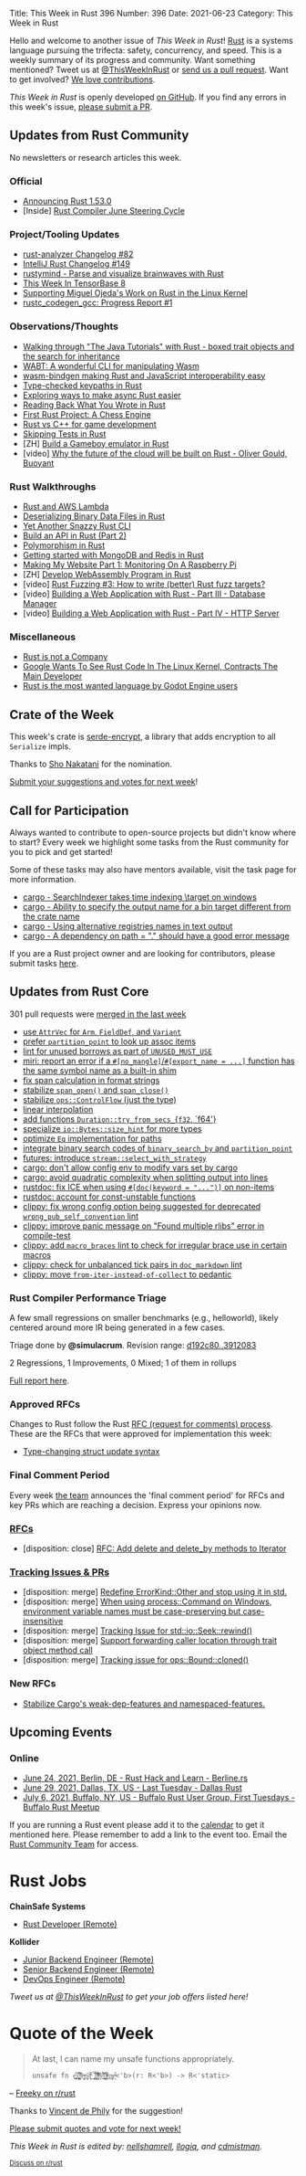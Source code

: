Title: This Week in Rust 396
Number: 396
Date: 2021-06-23
Category: This Week in Rust

Hello and welcome to another issue of *This Week in Rust*!
[Rust](http://rust-lang.org) is a systems language pursuing the trifecta: safety, concurrency, and speed.
This is a weekly summary of its progress and community.
Want something mentioned? Tweet us at [@ThisWeekInRust](https://twitter.com/ThisWeekInRust) or [send us a pull request](https://github.com/rust-lang/this-week-in-rust).
Want to get involved? [We love contributions](https://github.com/rust-lang/rust/blob/master/CONTRIBUTING.md).

*This Week in Rust* is openly developed [on GitHub](https://github.com/rust-lang/this-week-in-rust).
If you find any errors in this week's issue, [please submit a PR](https://github.com/rust-lang/this-week-in-rust/pulls).

## Updates from Rust Community

No newsletters or research articles this week.

### Official
* [Announcing Rust 1.53.0](https://blog.rust-lang.org/2021/06/17/Rust-1.53.0.html)
* [Inside] [Rust Compiler June Steering Cycle](https://blog.rust-lang.org/inside-rust/2021/06/23/compiler-team-june-steering-cycle.html)

### Project/Tooling Updates
* [rust-analyzer Changelog #82](https://rust-analyzer.github.io/thisweek/2021/06/21/changelog-82.html)
* [IntelliJ Rust Changelog #149](https://intellij-rust.github.io/2021/06/21/changelog-149.html)
* [rustymind - Parse and visualize brainwaves with Rust](https://github.com/junjunjd/rustymind)
* [This Week In TensorBase 8](https://tensorbase.io/thisweek/2021-06-23-tw_8/)
* [Supporting Miguel Ojeda's Work on Rust in the Linux Kernel](https://www.memorysafety.org/blog/supporting-miguel-ojeda-rust-in-linux/)
* [rustc_codegen_gcc: Progress Report #1](https://blog.antoyo.xyz/rustc_codegen_gcc-progress-report-1)

### Observations/Thoughts
* [Walking through "The Java Tutorials" with Rust - boxed trait objects and the search for inheritance](https://rust-java-tutorials.netlify.app/blog/5-trait-objects-2/)
* [WABT: A wonderful CLI for manipulating Wasm](https://blog.knoldus.com/wabt-a-wonderful-cli-for-manipulating-wasm/)
* [wasm-bindgen making Rust and JavaScript interoperability easy](https://blog.knoldus.com/wasm-bindgen-making-rust-and-javascript-interoperability-easy/)
* [Type-checked keypaths in Rust](https://www.cmyr.net/blog/keypaths.html)
* [Exploring ways to make async Rust easier](https://carllerche.com/2021/06/17/six-ways-to-make-async-rust-easier/)
* [Reading Back What You Wrote in Rust](https://www.morsecodist.io/blog/rust-writer-ownership)
* [First Rust Project: A Chess Engine](https://www.reddit.com/r/rust/comments/o3k6yu/first_rust_project_a_chess_engine/)
* [Rust vs C++ for game development](https://blog.logrocket.com/rust-vs-c-for-game-development/)
* [Skipping Tests in Rust](https://plume.benboeckel.net/~/JustAnotherBlog/skipping-tests-in-rust)
* [ZH] [Build a Gameboy emulator in Rust](https://yodalee.me/2020/12/2020_rust_gameboy/)
* [video] [Why the future of the cloud will be built on Rust - Oliver Gould, Buoyant](https://youtu.be/BWL4889RKhU)

### Rust Walkthroughs
* [Rust and AWS Lambda](https://mitchgollub.com/rust-and-aws-lambda/)
* [Deserializing Binary Data Files in Rust](https://adventures.michaelfbryan.com/posts/deserializing-binary-data-files/)
* [Yet Another Snazzy Rust CLI](https://dev.to/jeikabu/yet-another-snazzy-rust-cli-k4i)
* [Build an API in Rust (Part 2)](https://dev.to/naruhodo/build-an-api-in-rust-part-2-f11)
* [Polymorphism in Rust](https://oswalt.dev/2021/06/polymorphism-in-rust/)
* [Getting started with MongoDB and Redis in Rust](https://romankudryashov.com/blog/2021/06/mongodb-redis-rust/)
* [Making My Website Part 1: Monitoring On A Raspberry Pi](https://www.rotoclone.zone/blog/posts/raspberry-pi-monitoring)
* [ZH] [Develop WebAssembly Program in Rust](https://yodalee.me/2021/05/1helloworld/)
* [video] [Rust Fuzzing #3: How to write (better) Rust fuzz targets?](https://youtu.be/MiDFvrqjM2E)
* [video] [Building a Web Application with Rust - Part III - Database Manager](https://youtu.be/u-bjMHQ22TI)
* [video] [Building a Web Application with Rust - Part IV - HTTP Server](https://youtu.be/rJB0PLwipRI)

### Miscellaneous
* [Rust is not a Company](https://blog.m-ou.se/rust-is-not-a-company/)
* [Google Wants To See Rust Code In The Linux Kernel, Contracts The Main Developer](https://www.phoronix.com/scan.php?page=news_item&px=Google-Wants-Rust-In-Kernel)
* [Rust is the most wanted language by Godot Engine users](https://www.reddit.com/r/rust/comments/o5p267/rust_is_the_most_wanted_language_by_godot_engine/)

## Crate of the Week

This week's crate is [serde-encrypt](https://github.com/laysakura/serde-encrypt), a library that adds encryption to all `Serialize` impls.

Thanks to [Sho Nakatani](https://users.rust-lang.org/t/crate-of-the-week/2704/926) for the nomination.

[Submit your suggestions and votes for next week][submit_crate]!

[submit_crate]: https://users.rust-lang.org/t/crate-of-the-week/2704

## Call for Participation

Always wanted to contribute to open-source projects but didn't know where to start?
Every week we highlight some tasks from the Rust community for you to pick and get started!

Some of these tasks may also have mentors available, visit the task page for more information.

* [cargo - SearchIndexer takes time indexing \target on windows](https://github.com/rust-lang/cargo/issues/8694)
* [cargo - Ability to specify the output name for a bin target different from the crate name](https://github.com/rust-lang/cargo/issues/1706)
* [cargo - Using alternative registries names in text output](https://github.com/rust-lang/cargo/issues/6691)
* [cargo - A dependency on path = "." should have a good error message](https://github.com/rust-lang/cargo/issues/9518)

If you are a Rust project owner and are looking for contributors, please submit tasks [here][guidelines].

[guidelines]: https://users.rust-lang.org/t/twir-call-for-participation/4821

## Updates from Rust Core

301 pull requests were [merged in the last week][merged]

[merged]: https://github.com/search?q=is%3Apr+org%3Arust-lang+is%3Amerged+merged%3A2021-06-07..2021-06-14

* [use `AttrVec` for `Arm`, `FieldDef`, and `Variant`](https://github.com/rust-lang/rust/pull/86385)
* [prefer `partition_point` to look up assoc items](https://github.com/rust-lang/rust/pull/86392)
* [lint for unused borrows as part of `UNUSED_MUST_USE`](https://github.com/rust-lang/rust/pull/86426)
* [miri: report an error if a `#[no_mangle]`/`#[export_name = ...]` function has the same symbol name as a built-in shim](https://github.com/rust-lang/miri/pull/1832)
* [fix span calculation in format strings](https://github.com/rust-lang/rust/pull/86104)
* [stabilize `span_open()` and `span_close()`](https://github.com/rust-lang/rust/pull/86136)
* [stabilize `ops::ControlFlow` (just the type)](https://github.com/rust-lang/rust/pull/85608)
* [linear interpolation](https://github.com/rust-lang/rust/pull/85925)
* [add functions `Duration::try_from_secs_`{`f32`, `f64'}](https://github.com/rust-lang/rust/pull/82179)
* [specialize `io::Bytes::size_hint` for more types](https://github.com/rust-lang/rust/pull/86202)
* [optimize `Eq` implementation for paths](https://github.com/rust-lang/rust/pull/86179)
* [integrate binary search codes of `binary_search_by` and `partition_point`](https://github.com/rust-lang/rust/pull/85406)
* [futures: introduce `stream::select_with_strategy`](https://github.com/rust-lang/futures-rs/pull/2450)
* [cargo: don't allow config env to modify vars set by cargo](https://github.com/rust-lang/cargo/pull/9579)
* [cargo: avoid quadratic complexity when splitting output into lines](https://github.com/rust-lang/cargo/pull/9586)
* [rustdoc: fix ICE when using `#[doc(keyword = "...")]` on non-items](https://github.com/rust-lang/rust/pull/86401)
* [rustdoc: account for const-unstable functions](https://github.com/rust-lang/rust/pull/86473)
* [clippy: fix wrong config option being suggested for deprecated `wrong_pub_self_convention` lint](https://github.com/rust-lang/rust-clippy/pull/7382)
* [clippy: improve panic message on "Found multiple rlibs" error in compile-test](https://github.com/rust-lang/rust-clippy/pull/7380)
* [clippy: add `macro_braces` lint to check for irregular brace use in certain macros](https://github.com/rust-lang/rust-clippy/pull/7299)
* [clippy: check for unbalanced tick pairs in `doc_markdown` lint](https://github.com/rust-lang/rust-clippy/pull/7357)
* [clippy: move `from-iter-instead-of-collect` to pedantic](https://github.com/rust-lang/rust-clippy/pull/7375)

### Rust Compiler Performance Triage

A few small regressions on smaller benchmarks (e.g., helloworld), likely
centered around more IR being generated in a few cases.

Triage done by **@simulacrum**.
Revision range: [d192c80..3912083](https://perf.rust-lang.org/?start=d192c80d2284ba6b5146bb3da586354c3762c72b&end=3912083821c5072f700a75589c8af6a9d3e20a21&absolute=false&stat=instructions%3Au)

2 Regressions, 1 Improvements, 0 Mixed; 1 of them in rollups

[Full report here](https://github.com/rust-lang/rustc-perf/blob/master/triage/2021-06-22.md).

### Approved RFCs

Changes to Rust follow the Rust [RFC (request for comments) process](https://github.com/rust-lang/rfcs#rust-rfcs). These
are the RFCs that were approved for implementation this week:

* [Type-changing struct update syntax](https://github.com/rust-lang/rfcs/pull/2528)

### Final Comment Period

Every week [the team](https://www.rust-lang.org/team.html) announces the
'final comment period' for RFCs and key PRs which are reaching a
decision. Express your opinions now.

### [RFCs](https://github.com/rust-lang/rfcs/labels/final-comment-period)

* [disposition: close] [RFC: Add delete and delete_by methods to Iterator](https://github.com/rust-lang/rfcs/pull/2475)

### [Tracking Issues & PRs](https://github.com/rust-lang/rust/labels/final-comment-period)

* [disposition: merge] [Redefine ErrorKind::Other and stop using it in std.](https://github.com/rust-lang/rust/pull/85746)
* [disposition: merge] [When using process::Command on Windows, environment variable names must be case-preserving but case-insensitive](https://github.com/rust-lang/rust/pull/85270)
* [disposition: merge] [Tracking Issue for std::io::Seek::rewind()](https://github.com/rust-lang/rust/issues/85149)
* [disposition: merge] [Support forwarding caller location through trait object method call](https://github.com/rust-lang/rust/pull/81360)
* [disposition: merge] [Tracking issue for ops::Bound::cloned()](https://github.com/rust-lang/rust/issues/61356)

### New RFCs

* [Stabilize Cargo's weak-dep-features and namespaced-features.](https://github.com/rust-lang/rfcs/pull/3143)

## Upcoming Events

### Online

* [June 24, 2021, Berlin, DE - Rust Hack and Learn - Berline.rs](https://berline.rs/)
* [June 29, 2021, Dallas, TX, US - Last Tuesday - Dallas Rust](https://www.meetup.com/Dallas-Rust/events/jqxqwryccjbmc/)
* [July 6, 2021, Buffalo, NY, US - Buffalo Rust User Group, First Tuesdays - Buffalo Rust Meetup](https://www.meetup.com/Buffalo-Rust-Meetup/events/jxfdjsycckbjb/)

If you are running a Rust event please add it to the [calendar] to get
it mentioned here. Please remember to add a link to the event too.
Email the [Rust Community Team][community] for access.

[calendar]: https://www.google.com/calendar/embed?src=apd9vmbc22egenmtu5l6c5jbfc%40group.calendar.google.com
[community]: mailto:community-team@rust-lang.org

# Rust Jobs

**ChainSafe Systems**

* [Rust Developer (Remote)](https://jobs.smartrecruiters.com/ChainSafeSystemsInc/743999739358248-rust-developer)

**Kollider**

* [Junior Backend Engineer (Remote)](https://kollider.homerun.co/junior-backend-engineer/en)
* [Senior Backend Engineer (Remote)](https://kollider.homerun.co/senior-backend-engineer/en)
* [DevOps Engineer (Remote)](https://kollider.homerun.co/devops-engineer/en)

*Tweet us at [@ThisWeekInRust](https://twitter.com/ThisWeekInRust) to get your job offers listed here!*

# Quote of the Week

> At last, I can name my unsafe functions appropriately.
>
> `unsafe fn e͙̤͎̪͒x̲͓̞̤͍̻̺̂͗͛͆͡t̜̣͊̓ͩ̍̑e̩͖͙͎̼̖͉ͮṇ̨͖̎̓ͅd̗̼͕ͫ̅_̲̦̥̙̙͍͂́l͙͙̦̞̠̃͌͒i̹̘͍̳̊ͪͦͤ͒̊͋f̨ͥ̄̌ḛ̜͗̉̃̎̂̔̐t̩̲̘͕͉̺̫̓͗́i̹̤̭ͭ͆̔ͪͤ͢m̹̤̜̗̫̩͍ͨe̝͒ͣ<'b>(r: R<'b>) -> R<'static>`

– [Freeky on r/rust](https://www.reddit.com/r/rust/comments/o1yy1p/announcing_rust_1530/h2488f5)

Thanks to [Vincent de Phily](https://users.rust-lang.org/t/twir-quote-of-the-week/328/1063) for the suggestion!

[Please submit quotes and vote for next week!](https://users.rust-lang.org/t/twir-quote-of-the-week/328)

*This Week in Rust is edited by: [nellshamrell](https://github.com/nellshamrell), [llogiq](https://github.com/llogiq), and [cdmistman](https://github.com/cdmistman).*

<small>[Discuss on r/rust](https://www.reddit.com/r/rust/comments/k5nsab/this_week_in_rust_367/)</small>
